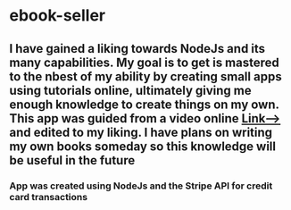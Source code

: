 # ebook-seller

## I have gained a liking towards NodeJs and its many capabilities. My goal is to get is mastered to the nbest of my ability by creating small apps using tutorials online, ultimately giving me enough knowledge to create things on my own. This app was guided from a video online [Link-->](https://www.youtube.com/watch?v=QT3_zT97_1g) and edited to my liking. I have plans on writing my own books someday so this knowledge will be useful in the future

### App was created using NodeJs and the Stripe API for credit card transactions

